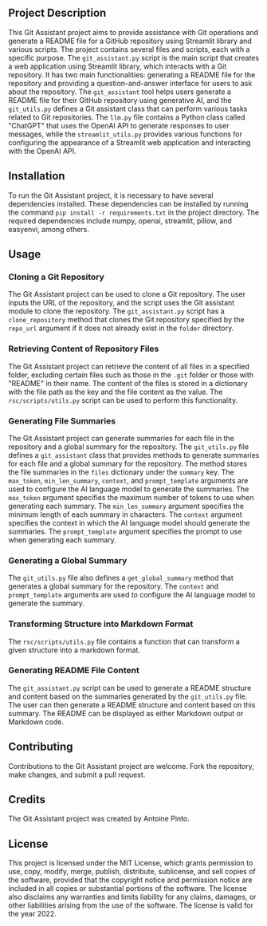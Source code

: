 ## Project Description
This Git Assistant project aims to provide assistance with Git operations and generate a README file for a GitHub repository using Streamlit library and various scripts. The project contains several files and scripts, each with a specific purpose. The `git_assistant.py` script is the main script that creates a web application using Streamlit library, which interacts with a Git repository. It has two main functionalities: generating a README file for the repository and providing a question-and-answer interface for users to ask about the repository. The `git_assistant` tool helps users generate a README file for their GitHub repository using generative AI, and the `git_utils.py` defines a Git assistant class that can perform various tasks related to Git repositories. The `llm.py` file contains a Python class called "ChatGPT" that uses the OpenAI API to generate responses to user messages, while the `streamlit_utils.py` provides various functions for configuring the appearance of a Streamlit web application and interacting with the OpenAI API. 

## Installation
To run the Git Assistant project, it is necessary to have several dependencies installed. These dependencies can be installed by running the command `pip install -r requirements.txt` in the project directory. The required dependencies include numpy, openai, streamlit, pillow, and easyenvi, among others. 

## Usage
### Cloning a Git Repository
The Git Assistant project can be used to clone a Git repository. The user inputs the URL of the repository, and the script uses the Git assistant module to clone the repository. The `git_assistant.py` script has a `clone_repository` method that clones the Git repository specified by the `repo_url` argument if it does not already exist in the `folder` directory.

### Retrieving Content of Repository Files
The Git Assistant project can retrieve the content of all files in a specified folder, excluding certain files such as those in the `.git` folder or those with "README" in their name. The content of the files is stored in a dictionary with the file path as the key and the file content as the value. The `rsc/scripts/utils.py` script can be used to perform this functionality.

### Generating File Summaries
The Git Assistant project can generate summaries for each file in the repository and a global summary for the repository. The `git_utils.py` file defines a `git_assistant` class that provides methods to generate summaries for each file and a global summary for the repository. The method stores the file summaries in the `files` dictionary under the `summary` key. The `max_token`, `min_len_summary`, `context`, and `prompt_template` arguments are used to configure the AI language model to generate the summaries. The `max_token` argument specifies the maximum number of tokens to use when generating each summary. The `min_len_summary` argument specifies the minimum length of each summary in characters. The `context` argument specifies the context in which the AI language model should generate the summaries. The `prompt_template` argument specifies the prompt to use when generating each summary.

### Generating a Global Summary
The `git_utils.py` file also defines a `get_global_summary` method that generates a global summary for the repository. The `context` and `prompt_template` arguments are used to configure the AI language model to generate the summary.

### Transforming Structure into Markdown Format
The `rsc/scripts/utils.py` file contains a function that can transform a given structure into a markdown format.

### Generating README File Content
The `git_assistant.py` script can be used to generate a README structure and content based on the summaries generated by the `git_utils.py` file. The user can then generate a README structure and content based on this summary. The README can be displayed as either Markdown output or Markdown code.

## Contributing
Contributions to the Git Assistant project are welcome. Fork the repository, make changes, and submit a pull request.

## Credits
The Git Assistant project was created by Antoine Pinto.

## License
This project is licensed under the MIT License, which grants permission to use, copy, modify, merge, publish, distribute, sublicense, and sell copies of the software, provided that the copyright notice and permission notice are included in all copies or substantial portions of the software. The license also disclaims any warranties and limits liability for any claims, damages, or other liabilities arising from the use of the software. The license is valid for the year 2022.
